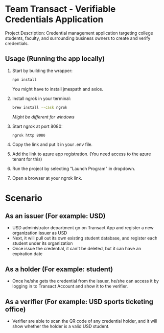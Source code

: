 # Team Transact - Verifiable Credentials Application

Project Description: Credential management application targeting college students, faculty, and surrounding business owners to create and verify credentials.

## Usage (Running the app locally)

1. Start by building the wrapper:

    ```bash
    npm install
    ```
    You might have to install jmespath and axios.

2. Install ngrok in your terminal:

    ```bash
    brew install --cask ngrok
    ```
    *Might be different for windows*

3. Start ngrok at port 8080:

     ```bash
    ngrok http 8080
    ```
4. Copy the link and put it in your .env file.

5. Add the link to azure app registration. (You need access to the azure tenant for this)

6. Run the project by selecting "Launch Program" in dropdown.

7. Open a browser at your ngrok link.

# Scenario 

## As an issuer (For example: USD) 

- USD administrator department go on Transact App and register a new organization issuer as USD 
- Next, it will pull out its own existing student database, and register each student under its organization 
- Once issue the credential, it can't be deleted, but it can have an expiration date 

## As a holder (For example: student) 

- Once he/she gets the credential from the issuer, he/she can access it by logging in to Transact Account and show it to the verifier. 

## As a verifier (For example: USD sports ticketing office) 

- Verifier are able to scan the QR code of any credential holder, and it will show whether the holder is a valid USD student. 
